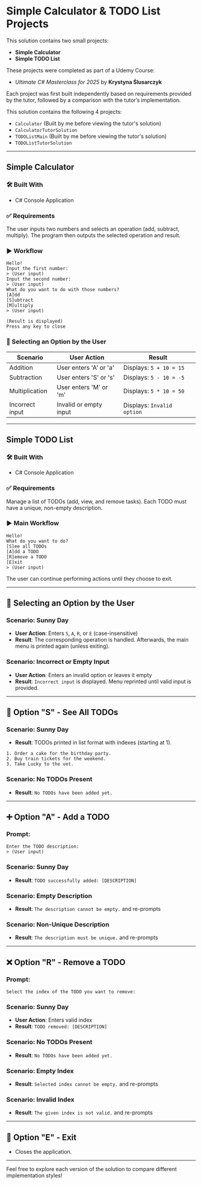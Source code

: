 ﻿
# Simple Calculator & TODO List Projects

This solution contains two small projects:

- **Simple Calculator**
- **Simple TODO List**

These projects were completed as part of a Udemy Course:
- _Ultimate C# Masterclass for 2025_ by **Krystyna Ślusarczyk**

Each project was first built independently based on requirements provided by the tutor, followed by a comparison with the tutor’s implementation.


This solution contains the following 4 projects:
- `Calculator` (Built by me before viewing the tutor's solution)
- `CalculatorTutorSolution`
- `TODOListMain` (Built by me before viewing the tutor's solution)
- `TODOListTutorSolution`

---

## Simple Calculator

### 🛠 Built With
- C# Console Application

### ✅ Requirements

The user inputs two numbers and selects an operation (add, subtract, multiply). The program then outputs the selected operation and result.

### ▶️ Workflow
```
Hello!
Input the first number:
> (User input)
Input the second number:
> (User input)
What do you want to do with those numbers?
[A]dd
[S]ubtract
[M]ultiply
> (User input)

(Result is displayed)
Press any key to close
```

### 📘 Selecting an Option by the User
| Scenario               | User Action                             | Result                                                 |
|------------------------|------------------------------------------|--------------------------------------------------------|
| Addition               | User enters 'A' or 'a'                   | Displays: `5 + 10 = 15`                                |
| Subtraction            | User enters 'S' or 's'                   | Displays: `5 - 10 = -5`                                |
| Multiplication         | User enters 'M' or 'm'                   | Displays: `5 * 10 = 50`                                |
| Incorrect input        | Invalid or empty input                   | Displays: `Invalid option`                             |

---

## Simple TODO List

### 🛠 Built With
- C# Console Application

### ✅ Requirements
Manage a list of TODOs (add, view, and remove tasks). Each TODO must have a unique, non-empty description.

### ▶️ Main Workflow
```
Hello!
What do you want to do?
[S]ee all TODOs
[A]dd a TODO
[R]emove a TODO
[E]xit
> (User input)
```

The user can continue performing actions until they choose to exit.

---

## 📘 Selecting an Option by the User

### Scenario: Sunny Day
- **User Action**: Enters `S`, `A`, `R`, or `E` (case-insensitive)
- **Result**: The corresponding operation is handled. Afterwards, the main menu is printed again (unless exiting).

### Scenario: Incorrect or Empty Input
- **User Action**: Enters an invalid option or leaves it empty
- **Result**: `Incorrect input` is displayed. Menu reprinted until valid input is provided.

---

## 📝 Option "S" - See All TODOs

### Scenario: Sunny Day
- **Result**: TODOs printed in list format with indexes (starting at 1).
```
1. Order a cake for the birthday party.
2. Buy train tickets for the weekend.
3. Take Lucky to the vet.
```

### Scenario: No TODOs Present
- **Result**: `No TODOs have been added yet.`

---

## ➕ Option "A" - Add a TODO

### Prompt:
```
Enter the TODO description:
> (User input)
```

### Scenario: Sunny Day
- **Result**: `TODO successfully added: [DESCRIPTION]`

### Scenario: Empty Description
- **Result**: `The description cannot be empty.` and re-prompts

### Scenario: Non-Unique Description
- **Result**: `The description must be unique.` and re-prompts

---

## ❌ Option "R" - Remove a TODO

### Prompt:
```
Select the index of the TODO you want to remove:
```

### Scenario: Sunny Day
- **User Action**: Enters valid index
- **Result**: `TODO removed: [DESCRIPTION]`

### Scenario: No TODOs Present
- **Result**: `No TODOs have been added yet.`

### Scenario: Empty Index
- **Result**: `Selected index cannot be empty.` and re-prompts

### Scenario: Invalid Index
- **Result**: `The given index is not valid.` and re-prompts

---

## 🚪 Option "E" - Exit
- Closes the application.

---

Feel free to explore each version of the solution to compare different implementation styles!
